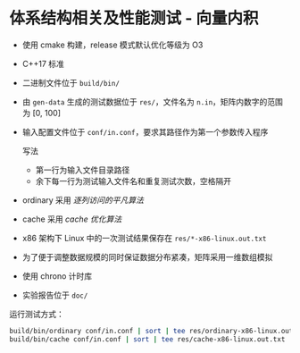 # 体系结构相关及性能测试 - 向量内积

- 使用 cmake 构建，release 模式默认优化等级为 O3

- C++17 标准

- 二进制文件位于 `build/bin/`

- 由 `gen-data` 生成的测试数据位于 `res/`，文件名为 `n.in`，矩阵内数字的范围为 [0, 100]

- 输入配置文件位于 `conf/in.conf`，要求其路径作为第一个参数传入程序

  写法

  - 第一行为输入文件目录路径
  - 余下每一行为测试输入文件名和重复测试次数，空格隔开

- ordinary 采用 *逐列访问的平凡算法*

- cache 采用 *cache 优化算法* 

- x86 架构下 Linux 中的一次测试结果保存在 `res/*-x86-linux.out.txt`

- 为了便于调整数据规模的同时保证数据分布紧凑，矩阵采用一维数组模拟

- 使用 chrono 计时库

- 实验报告位于 `doc/`

运行测试方式：

```sh
build/bin/ordinary conf/in.conf | sort | tee res/ordinary-x86-linux.out.txt
build/bin/cache conf/in.conf | sort | tee res/cache-x86-linux.out.txt
```

